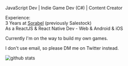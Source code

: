 JavaScript Dev | Indie Game Dev (C#) | Content Creator

Experience:   
3 Years at [Sorabel](https://sorabel.com) (previously Salestock)  
As a ReactJS & React Native Dev - Web & Android & iOS

Currently I'm on the way to build my own games.

I don't use email, so please DM me on Twitter instead.

![github stats](https://github-readme-stats.vercel.app/api?username=dwicao&show_icons=true&cache=1)
